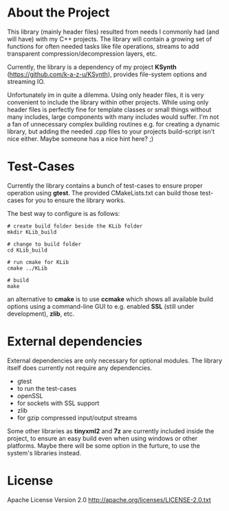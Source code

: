 # About the Project
This library (mainly header files) resulted from needs I commonly had (and will have) with my C++ projects. The library will contain a growing set of functions for often needed tasks like file operations, streams to add transparent compression/decompression layers, etc.

Currently, the library is a dependency of my project **KSynth** (https://github.com/k-a-z-u/KSynth), provides file-system options and streaming IO.

Unfortunately im in quite a dilemma. Using only header files, it is very convenient to include the library within other projects. While using only header files is perfectly fine for template classes or small things without many includes, large components with many includes would suffer.
I'm not a fan of unnecessary complex building routines e.g. for creating a dynamic library, but adding the needed .cpp files to your projects build-script isn't nice either. Maybe someone has a nice hint here? ;)

# Test-Cases
Currently the library contains a bunch of test-cases to ensure proper operation using **gtest**. The provided CMakeLists.txt can build those test-cases for you to ensure the library works.

The best way to configure is as follows:

```
# create build folder beside the KLib folder
mkdir KLib_build

# change to build folder
cd KLib_build

# run cmake for KLib
cmake ../KLib

# build
make
```

an alternative to **cmake** is to use **ccmake** which shows all available build options using a command-line GUI to e.g. enabled **SSL** (still under development), **zlib**, etc.


# External dependencies
External dependencies are only necessary for optional modules. The library itself does currently not require any dependencies.
* gtest
 * to run the test-cases
* openSSL
 * for sockets with SSL support
* zlib
 * for gzip compressed input/output streams

Some other libraries as **tinyxml2** and **7z** are currently included inside the project, to ensure an easy build even when using windows or other platforms. Maybe there will be some option in the furture, to use the system's libraries instead.


# License
Apache License Version 2.0
http://apache.org/licenses/LICENSE-2.0.txt
